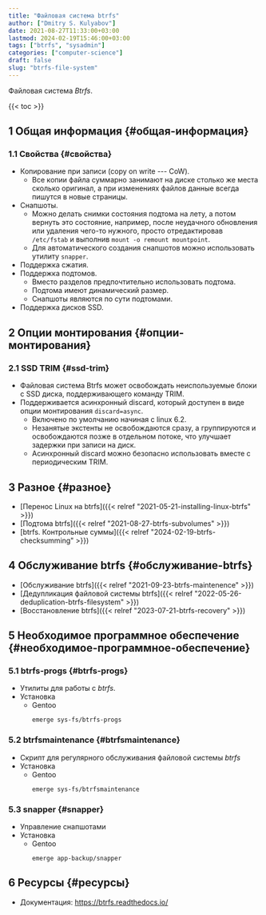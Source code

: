 ```yaml
---
title: "Файловая система btrfs"
author: ["Dmitry S. Kulyabov"]
date: 2021-08-27T11:33:00+03:00
lastmod: 2024-02-19T15:46:00+03:00
tags: ["btrfs", "sysadmin"]
categories: ["computer-science"]
draft: false
slug: "btrfs-file-system"
---
```


Файловая система _Btrfs_.

<!--more-->

{{< toc >}}


## <span class="section-num">1</span> Общая информация {#общая-информация}


### <span class="section-num">1.1</span> Свойства {#свойства}

-   Копирование при записи (copy on write --- CoW).
    -   Все копии файла суммарно занимают на диске столько же места сколько оригинал, а при изменениях файлов данные всегда пишутся в новые страницы.
-   Снапшоты.
    -   Можно делать снимки состояния подтома на лету, а потом вернуть это состояние, например, после неудачного обновления или удаления чего-то нужного, просто отредактировав `/etc/fstab` и выполнив `mount -o remount mountpoint`.
    -   Для автоматического создания снапшотов можно использовать утилиту `snapper`.
-   Поддержка сжатия.
-   Поддержка подтомов.
    -   Вместо разделов предпочтительно использовать подтома.
    -   Подтома имеют динамический размер.
    -   Снапшоты являются по сути подтомами.
-   Поддержка дисков SSD.


## <span class="section-num">2</span> Опции монтирования {#опции-монтирования}


### <span class="section-num">2.1</span> SSD TRIM {#ssd-trim}

-   Файловая система Btrfs может освобождать неиспользуемые блоки с SSD диска, поддерживающего команду TRIM.
-   Поддерживается асинхронный discard, который доступен в виде опции монтирования `discard=async`.
    -   Включено по умолчанию начиная с linux 6.2.
    -   Незанятые экстенты не освобождаются сразу, а группируются и освобождаются позже в отдельном потоке, что улучшает задержки при записи на диск.
    -   Асинхронный discard можно безопасно использовать вместе с периодическим TRIM.


## <span class="section-num">3</span> Разное {#разное}

-   [Перенос Linux на btrfs]({{< relref "2021-05-21-installing-linux-btrfs" >}})
-   [Подтома btrfs]({{< relref "2021-08-27-btrfs-subvolumes" >}})
-   [btrfs. Контрольные суммы]({{< relref "2024-02-19-btrfs-checksumming" >}})


## <span class="section-num">4</span> Обслуживание btrfs {#обслуживание-btrfs}

-   [Обслуживание btrfs]({{< relref "2021-09-23-btrfs-maintenence" >}})
-   [Дедупликация файловой системы btrfs]({{< relref "2022-05-26-deduplication-btrfs-filesystem" >}})
-   [Восстановление btrfs]({{< relref "2023-07-21-btrfs-recovery" >}})


## <span class="section-num">5</span> Необходимое программное обеспечение {#необходимое-программное-обеспечение}


### <span class="section-num">5.1</span> btrfs-progs {#btrfs-progs}

-   Утилиты для работы с _btrfs_.
-   Установка
    -   Gentoo
        ```shell
        emerge sys-fs/btrfs-progs
        ```


### <span class="section-num">5.2</span> btrfsmaintenance {#btrfsmaintenance}

-   Скрипт для регулярного обслуживания файловой системы _btrfs_
-   Установка
    -   Gentoo
        ```shell
        emerge sys-fs/btrfsmaintenance
        ```


### <span class="section-num">5.3</span> snapper {#snapper}

-   Управление снапшотами
-   Установка
    -   Gentoo
        ```shell
        emerge app-backup/snapper
        ```


## <span class="section-num">6</span> Ресурсы {#ресурсы}

-   Документация: <https://btrfs.readthedocs.io/>
